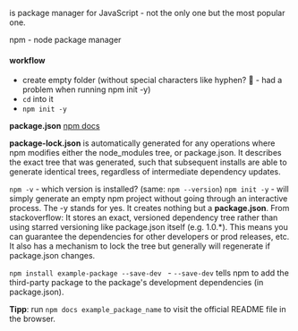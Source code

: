 is package manager for JavaScript - not the only one but the most popular one.

npm - node package manager

#### workflow
- create empty folder 
  (without special characters like hyphen? 🤔 - had a problem when running npm init -y)
- `cd` into it
- `npm init -y`

**package.json** [npm docs](https://docs.npmjs.com/cli/v6/configuring-npm/package-json)

**package-lock.json** is automatically generated for any operations where npm modifies either the node_modules tree, or package.json. It describes the exact tree that was generated, such that subsequent installs are able to generate identical trees, regardless of intermediate dependency updates.

`npm -v` - which version is installed?  (same: `npm --version`)
`npm init -y` - will simply generate an empty npm project without going through an interactive process. The -y stands for yes. It creates nothing but a **package.json**.
From stackoverflow: It stores an exact, versioned dependency tree rather than using starred versioning like package.json itself (e.g. 1.0.*). This means you can guarantee the dependencies for other developers or prod releases, etc. It also has a mechanism to lock the tree but generally will regenerate if package.json changes.

`npm install example-package --save-dev ` - `--save-dev` tells npm to add the third-party package to the package's development dependencies (in package.json).

**Tipp**: run `npm docs example_package_name` to visit the official README file in the browser.


